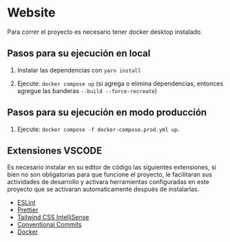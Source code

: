 # Website

Para correr el proyecto es necesario tener docker desktop instalado.

## Pasos para su ejecución en local

1. Instalar las dependencias con `yarn install`

2. Ejecute: `docker compose up` (si agrega o elimina dependencias, entonces agregue las banderas `--build --force-recreate`)

## Pasos para su ejecución en modo producción

1. Ejecute: `docker compose -f docker-compose.prod.yml up`.

## Extensiones VSCODE

Es necesario instalar en su editor de código las siguientes extensiones, si bien no son obligatorias para que funcione el proyecto, le facilitaran sus actividades de desarrollo y activara herramientas configuradas en este proyecto que se activaran automaticamente después de instalarlas.

- [ESLint](https://marketplace.visualstudio.com/items?itemName=dbaeumer.vscode-eslint)
- [Prettier](https://marketplace.visualstudio.com/items?itemName=esbenp.prettier-vscode)
- [Tailwind CSS IntelliSense](https://marketplace.visualstudio.com/items?itemName=bradlc.vscode-tailwindcss)
- [Conventional Commits](https://marketplace.visualstudio.com/items?itemName=vivaxy.vscode-conventional-commits)
- [Docker](https://marketplace.visualstudio.com/items?itemName=ms-azuretools.vscode-docker)
